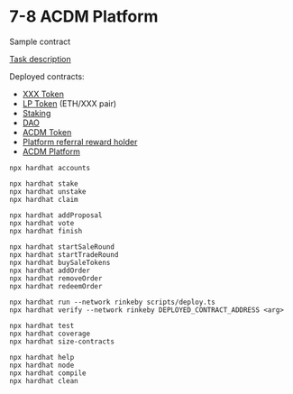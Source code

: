 # 7-8 ACDM Platform
Sample contract

[Task description](https://docs.google.com/document/d/18xCTnH9dkKqxR3R1RxAwymShThFGjyvH9HSVbs1xzF0/edit?usp=sharing)

Deployed contracts:
- [XXX Token](https://rinkeby.etherscan.io/token/0xc927c39b5C2f844985289c4E8ebDf463038D4185)
- [LP Token](https://rinkeby.etherscan.io/token/0x7b6228578902468788021b7f27ade71c01e33042?a=0xc1f902fb8301dadc8bfd80bdab5ba3e8813b34e7) (ETH/XXX pair)
- [Staking](https://rinkeby.etherscan.io/address/0x27C1bDf5ca1a258901673aD0a8712CC34F3A8064)
- [DAO](https://rinkeby.etherscan.io/address/0xa9b467e0D68D0318276c8308914dF7552E7A4311)
- [ACDM Token](https://rinkeby.etherscan.io/token/0x2EF04fC1ff507050bE5d84005942Dc0c7fC20CA6)
- [Platform referral reward holder](https://rinkeby.etherscan.io/address/0x83b739eb56818CF6c7211D643508b7197c20BEbC)
- [ACDM Platform](https://rinkeby.etherscan.io/address/0x35c7faf47966bb95ec0b4faa3fe49be526656a95)


```shell
npx hardhat accounts

npx hardhat stake
npx hardhat unstake
npx hardhat claim

npx hardhat addProposal
npx hardhat vote
npx hardhat finish

npx hardhat startSaleRound
npx hardhat startTradeRound
npx hardhat buySaleTokens
npx hardhat addOrder
npx hardhat removeOrder
npx hardhat redeemOrder

npx hardhat run --network rinkeby scripts/deploy.ts
npx hardhat verify --network rinkeby DEPLOYED_CONTRACT_ADDRESS <arg>

npx hardhat test
npx hardhat coverage
npx hardhat size-contracts

npx hardhat help
npx hardhat node
npx hardhat compile
npx hardhat clean
```
